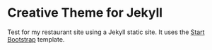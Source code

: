 # Creative Theme for Jekyll

Test for my restaurant site using a Jekyll static site. It uses the [Start Bootstrap](http://startbootstrap.com) template.
